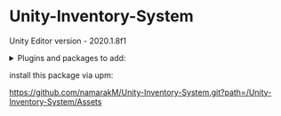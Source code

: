 # Unity-Inventory-System

Unity Editor version - 2020.1.8f1


<details>
  <summary>Plugins and packages to add:</summary>
  
- UniRx - version 7.1.0 - https://github.com/neuecc/UniRx/releases/tag/7.1.0 - unity package - upm
  
- UniTask - version 2.0.36 - https://github.com/Cysharp/UniTask/releases/tag/2.0.36 - unity package - upm

- Extenject - version 9.2.0 - asset store

- Unity reorderable list - https://github.com/cfoulston/Unity-Reorderable-List - unity package - upm
</details>

install this package via upm:

https://github.com/namarakM/Unity-Inventory-System.git?path=/Unity-Inventory-System/Assets
